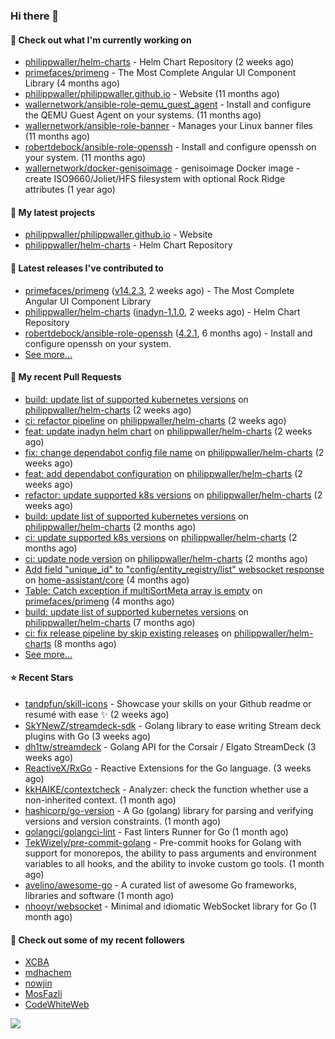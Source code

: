 ### Hi there 👋

#### 👷 Check out what I'm currently working on

- [philippwaller/helm-charts](https://github.com/philippwaller/helm-charts) - Helm Chart Repository (2 weeks ago)
- [primefaces/primeng](https://github.com/primefaces/primeng) - The Most Complete Angular UI Component Library (4 months ago)
- [philippwaller/philippwaller.github.io](https://github.com/philippwaller/philippwaller.github.io) - Website (11 months ago)
- [wallernetwork/ansible-role-qemu_guest_agent](https://github.com/wallernetwork/ansible-role-qemu_guest_agent) - Install and configure the QEMU Guest Agent on your systems. (11 months ago)
- [wallernetwork/ansible-role-banner](https://github.com/wallernetwork/ansible-role-banner) - Manages your Linux banner files (11 months ago)
- [robertdebock/ansible-role-openssh](https://github.com/robertdebock/ansible-role-openssh) - Install and configure openssh on your system. (11 months ago)
- [wallernetwork/docker-genisoimage](https://github.com/wallernetwork/docker-genisoimage) - genisoimage Docker image - create ISO9660/Joliet/HFS filesystem with optional Rock Ridge attributes (1 year ago)

#### 🌱 My latest projects

- [philippwaller/philippwaller.github.io](https://github.com/philippwaller/philippwaller.github.io) - Website
- [philippwaller/helm-charts](https://github.com/philippwaller/helm-charts) - Helm Chart Repository

#### 🔭 Latest releases I've contributed to

- [primefaces/primeng](https://github.com/primefaces/primeng) ([v14.2.3](https://github.com/primefaces/primeng/releases/tag/v14.2.3), 2 weeks ago) - The Most Complete Angular UI Component Library
- [philippwaller/helm-charts](https://github.com/philippwaller/helm-charts) ([inadyn-1.1.0](https://github.com/philippwaller/helm-charts/releases/tag/inadyn-1.1.0), 2 weeks ago) - Helm Chart Repository
- [robertdebock/ansible-role-openssh](https://github.com/robertdebock/ansible-role-openssh) ([4.2.1](https://github.com/robertdebock/ansible-role-openssh/releases/tag/4.2.1), 6 months ago) - Install and configure openssh on your system.
- [See more...](https://github.com/philippwaller/philippwaller/blob/main/releases.md)

#### 🔨 My recent Pull Requests

- [build: update list of supported kubernetes versions](https://github.com/philippwaller/helm-charts/pull/44) on [philippwaller/helm-charts](https://github.com/philippwaller/helm-charts) (2 weeks ago)
- [ci: refactor pipeline](https://github.com/philippwaller/helm-charts/pull/39) on [philippwaller/helm-charts](https://github.com/philippwaller/helm-charts) (2 weeks ago)
- [feat: update inadyn helm chart](https://github.com/philippwaller/helm-charts/pull/38) on [philippwaller/helm-charts](https://github.com/philippwaller/helm-charts) (2 weeks ago)
- [fix: change dependabot config file name](https://github.com/philippwaller/helm-charts/pull/32) on [philippwaller/helm-charts](https://github.com/philippwaller/helm-charts) (2 weeks ago)
- [feat: add dependabot configuration](https://github.com/philippwaller/helm-charts/pull/31) on [philippwaller/helm-charts](https://github.com/philippwaller/helm-charts) (2 weeks ago)
- [refactor: update supported k8s versions](https://github.com/philippwaller/helm-charts/pull/30) on [philippwaller/helm-charts](https://github.com/philippwaller/helm-charts) (2 weeks ago)
- [build: update list of supported kubernetes versions](https://github.com/philippwaller/helm-charts/pull/28) on [philippwaller/helm-charts](https://github.com/philippwaller/helm-charts) (2 months ago)
- [ci: update supported k8s versions](https://github.com/philippwaller/helm-charts/pull/27) on [philippwaller/helm-charts](https://github.com/philippwaller/helm-charts) (2 months ago)
- [ci: update node version](https://github.com/philippwaller/helm-charts/pull/26) on [philippwaller/helm-charts](https://github.com/philippwaller/helm-charts) (2 months ago)
- [Add field &#34;unique_id&#34; to &#34;config/entity_registry/list&#34; websocket response](https://github.com/home-assistant/core/pull/77476) on [home-assistant/core](https://github.com/home-assistant/core) (4 months ago)
- [Table: Catch exception if multiSortMeta array is empty](https://github.com/primefaces/primeng/pull/11869) on [primefaces/primeng](https://github.com/primefaces/primeng) (4 months ago)
- [build: update list of supported kubernetes versions](https://github.com/philippwaller/helm-charts/pull/23) on [philippwaller/helm-charts](https://github.com/philippwaller/helm-charts) (7 months ago)
- [ci: fix release pipeline by skip existing releases](https://github.com/philippwaller/helm-charts/pull/21) on [philippwaller/helm-charts](https://github.com/philippwaller/helm-charts) (8 months ago)
- [See more...](https://github.com/philippwaller/philippwaller/blob/main/pull-requests.md)

#### ⭐ Recent Stars

- [tandpfun/skill-icons](https://github.com/tandpfun/skill-icons) - Showcase your skills on your Github readme or resumé with ease ✨ (2 weeks ago)
- [SkYNewZ/streamdeck-sdk](https://github.com/SkYNewZ/streamdeck-sdk) - Golang library to ease writing Stream deck plugins with Go (3 weeks ago)
- [dh1tw/streamdeck](https://github.com/dh1tw/streamdeck) - Golang API for the Corsair / Elgato StreamDeck (3 weeks ago)
- [ReactiveX/RxGo](https://github.com/ReactiveX/RxGo) - Reactive Extensions for the Go language. (3 weeks ago)
- [kkHAIKE/contextcheck](https://github.com/kkHAIKE/contextcheck) - Analyzer: check the function whether use a non-inherited context. (1 month ago)
- [hashicorp/go-version](https://github.com/hashicorp/go-version) - A Go (golang) library for parsing and verifying versions and version constraints. (1 month ago)
- [golangci/golangci-lint](https://github.com/golangci/golangci-lint) - Fast linters Runner for Go (1 month ago)
- [TekWizely/pre-commit-golang](https://github.com/TekWizely/pre-commit-golang) - Pre-commit hooks for Golang with support for monorepos, the ability to pass arguments and environment variables to all hooks, and the ability to invoke custom go tools. (1 month ago)
- [avelino/awesome-go](https://github.com/avelino/awesome-go) - A curated list of awesome Go frameworks, libraries and software (1 month ago)
- [nhooyr/websocket](https://github.com/nhooyr/websocket) - Minimal and idiomatic WebSocket library for Go (1 month ago)

#### 👯 Check out some of my recent followers

- [XCBA](https://github.com/XCBA)
- [mdhachem](https://github.com/mdhachem)
- [nowjin](https://github.com/nowjin)
- [MosFazli](https://github.com/MosFazli)
- [CodeWhiteWeb](https://github.com/CodeWhiteWeb)

![](https://hit.yhype.me/github/profile?user_id=1090452)
